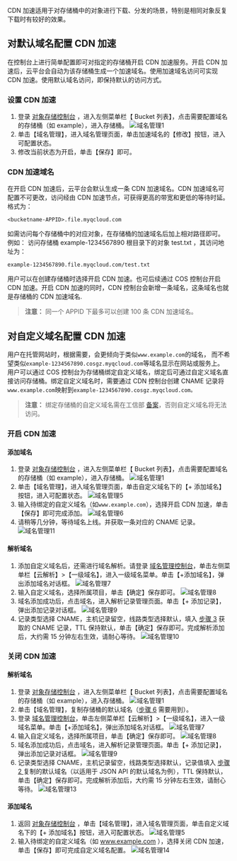 CDN 加速适用于对存储桶中的对象进行下载、分发的场景，特别是相同对象反复下载时有较好的效果。

## 对默认域名配置 CDN 加速
在控制台上进行简单配置即可对指定的存储桶开启 CDN 加速服务。开启 CDN 加速后，云平台会自动为该存储桶生成一个加速域名。使用加速域名访问可实现 CDN 加速。使用默认域名访问，即保持默认的访问方式。

### 设置 CDN 加速
1. 登录 [对象存储控制台](http://console.tcecqpoc.fsphere.cn/cos4/index) ，进入左侧菜单栏【 Bucket 列表】，点击需要配置域名的存储桶（如 example），进入存储桶。
![域名管理1](https:https:http://imgcache.tcecqpoc.fsphere.cn/image/mc.qcloudimg.com/static/img/3153ef78fbad0c8e791f1d78d93023ce/image.png)
2. 单击【域名管理】，进入域名管理页面，单击加速域名的【修改】按钮，进入可配置状态。
3. 修改当前状态为开启，单击【保存】即可。

### CDN 加速域名
在开启 CDN 加速后，云平台会默认生成一条 CDN 加速域名。CDN 加速域名可配置不可更改，访问经由 CDN 加速节点，可获得更高的带宽和更低的等待时延。格式为：
```
<bucketname-APPID>.file.myqcloud.com
```
如需访问每个存储桶中的对应对象，在存储桶的加速域名后加上相对路径即可。
例如：
访问存储桶 example-1234567890 根目录下的对象 test.txt ，其访问地址为：
```
example-1234567890.file.myqcloud.com/test.txt
```
用户可以在创建存储桶时选择开启 CDN 加速。也可后续通过 COS 控制台开启 CDN 加速。开启 CDN 加速的同时，CDN 控制台会新增一条域名，这条域名也就是存储桶的 CDN 加速域名.
>**注意：** 
同一个 APPID 下最多可以创建 100 条 CDN 加速域名。

## 对自定义域名配置 CDN 加速
用户在托管网站时，根据需要，会更倾向于类似`www.example.com`的域名， 而不希望类似`example-1234567890.cosgz.myqcloud.com`等域名显示在网站或服务上。
用户可以通过 COS 控制台为存储桶绑定自定义域名，绑定后可通过自定义域名直接访问存储桶。绑定自定义域名时，需要通过 CDN 控制台创建 CNAME 记录将 `www.example.com`映射到`example-1234567890.cosgz.myqcloud.com。`

>**注意：** 
绑定存储桶的自定义域名需在工信部 [备案](/product/ba)，否则自定义域名将无法访问。
 
### 开启 CDN 加速
#### 添加域名
1. 登录 [对象存储控制台](http://console.tcecqpoc.fsphere.cn/cos4/index) ，进入左侧菜单栏【 Bucket 列表】，点击需要配置域名的存储桶（如 example），进入存储桶。
![域名管理1](https:https:http://imgcache.tcecqpoc.fsphere.cn/image/mc.qcloudimg.com/static/img/3153ef78fbad0c8e791f1d78d93023ce/image.png)
2. 单击【域名管理】，进入域名管理页面，单击自定义域名下的【+ 添加域名】按钮，进入可配置状态。
![域名管理5](https:http://imgcache.tcecqpoc.fsphere.cn/image/mc.qcloudimg.com/static/img/de12443b88e07fe20613cf759a60966f/image.png)
<span id="步骤3"></span>
3. 输入待绑定的自定义域名（如`www.example.com`），选择开启 CDN 加速，单击【保存】即可完成添加。
![域名管理6](http://imgcache.tcecqpoc.fsphere.cn/image/mc.qcloudimg.com/static/img/0f961cc797d90a2d59ce73c1d688385a/image.png)
4. 请稍等几分钟，等待域名上线。并获取一条对应的 CNAME 记录。
![域名管理11](http://imgcache.tcecqpoc.fsphere.cn/image/mc.qcloudimg.com/static/img/6950a8955b4544e33bb9a4a5b05924c6/image.png)

#### 解析域名
1. 添加自定义域名后，还需进行域名解析。请登录 [域名管理控制台](http://console.tcecqpoc.fsphere.cn/cns/domains)，单击左侧菜单栏【云解析】>【一级域名】，进入一级域名菜单。单击【+添加域名】，弹出添加域名对话框。
![域名管理7](https:http://imgcache.tcecqpoc.fsphere.cn/image/mc.qcloudimg.com/static/img/6ac3a93bda882224cbd6c2f591397042/image.png)
2. 输入自定义域名，选择所属项目，单击【确定】保存即可。
![域名管理8](https:http://imgcache.tcecqpoc.fsphere.cn/image/mc.qcloudimg.com/static/img/8364ae1f871077a2755c4ea9c8071041/image.png)
3. 域名添加成功后，点击域名，进入解析记录管理页面。单击【+ 添加记录】，弹出添加记录对话框。
![域名管理9](https:http://imgcache.tcecqpoc.fsphere.cn/image/mc.qcloudimg.com/static/img/34997fe3c0fa5ccf275997ae6a63a0bd/image.png)
4. 记录类型选择 CNAME，主机记录留空，线路类型选择默认，填入 [步骤 3](#步骤3) 获取的 CNAME 记录，TTL 保持默认，单击【确定】保存即可。完成解析添加后，大约需 15 分钟左右生效，请耐心等待。
![域名管理10](http://imgcache.tcecqpoc.fsphere.cn/image/mc.qcloudimg.com/static/img/8d0fdde4ff83ae50fdfea421935dc93d/image.png)

### 关闭 CDN 加速
#### 解析域名
1. 登录 [对象存储控制台](http://console.tcecqpoc.fsphere.cn/cos4/index) ，进入左侧菜单栏【 Bucket 列表】，点击需要配置域名的存储桶（如 example），进入存储桶。
![域名管理1](https:https:http://imgcache.tcecqpoc.fsphere.cn/image/mc.qcloudimg.com/static/img/3153ef78fbad0c8e791f1d78d93023ce/image.png)
<span id="步骤2"></span>
2. 单击【域名管理】，复制存储桶的默认域名（[步骤 6](#步骤6) 需要用到）。
3. 登录 [域名管理控制台](http://console.tcecqpoc.fsphere.cn/cns/domains)，单击左侧菜单栏【云解析】>【一级域名】，进入一级域名菜单。单击【+添加域名】，弹出添加域名对话框。
![域名管理7](https:http://imgcache.tcecqpoc.fsphere.cn/image/mc.qcloudimg.com/static/img/6ac3a93bda882224cbd6c2f591397042/image.png)
4. 输入自定义域名，选择所属项目，单击【确定】保存即可。
![域名管理8](https:http://imgcache.tcecqpoc.fsphere.cn/image/mc.qcloudimg.com/static/img/8364ae1f871077a2755c4ea9c8071041/image.png)
5. 域名添加成功后，点击域名，进入解析记录管理页面。单击【+ 添加记录】，弹出添加记录对话框。
![域名管理9](https:http://imgcache.tcecqpoc.fsphere.cn/image/mc.qcloudimg.com/static/img/34997fe3c0fa5ccf275997ae6a63a0bd/image.png)
<span id="步骤6"></span>
6. 记录类型选择 CNAME，主机记录留空，线路类型选择默认，记录值填入 [步骤 2 ](#步骤2) 复制的默认域名（以适用于 JSON API 的默认域名为例），TTL 保持默认，单击【确定】保存即可。完成解析添加后，大约需 15 分钟左右生效，请耐心等待。
![域名管理13](http://imgcache.tcecqpoc.fsphere.cn/image/mc.qcloudimg.com/static/img/0ce1b0776398e43658d80d5d02481283/image.png)

#### 添加域名
1. 返回 [对象存储控制台](http://console.tcecqpoc.fsphere.cn/cos4/index) ，单击【域名管理】，进入域名管理页面，单击自定义域名下的【+ 添加域名】按钮，进入可配置状态。
![域名管理5](https:http://imgcache.tcecqpoc.fsphere.cn/image/mc.qcloudimg.com/static/img/de12443b88e07fe20613cf759a60966f/image.png)
2. 输入待绑定的自定义域名（如 www.example.com ），选择关闭 CDN 加速，单击【保存】即可完成自定义域名配置。
![域名管理14](http://imgcache.tcecqpoc.fsphere.cn/image/mc.qcloudimg.com/static/img/35c7da7a9cc0a82c062a84d32f0ed100/image.png)

